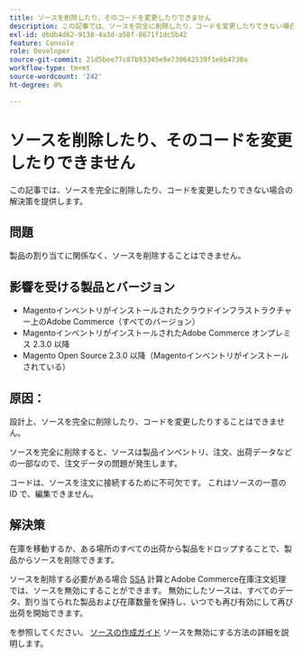 ```yaml
---
title: ソースを削除したり、そのコードを変更したりできません
description: この記事では、ソースを完全に削除したり、コードを変更したりできない場合の解決策を提供します。
exl-id: dbdb4d62-9138-4a3d-a58f-8671f1dc5b42
feature: Console
role: Developer
source-git-commit: 21d5bee77c87b93345e9e730642539f1e6b4730a
workflow-type: tm+mt
source-wordcount: '242'
ht-degree: 0%

---
```


# ソースを削除したり、そのコードを変更したりできません

この記事では、ソースを完全に削除したり、コードを変更したりできない場合の解決策を提供します。

## 問題

製品の割り当てに関係なく、ソースを削除することはできません。

## 影響を受ける製品とバージョン

* Magentoインベントリがインストールされたクラウドインフラストラクチャー上のAdobe Commerce（すべてのバージョン）
* MagentoインベントリがインストールされたAdobe Commerce オンプレミス 2.3.0 以降
* Magento Open Source 2.3.0 以降（Magentoインベントリがインストールされている）

## 原因：

設計上、ソースを完全に削除したり、コードを変更したりすることはできません。

ソースを完全に削除すると、ソースは製品インベントリ、注文、出荷データなどの一部なので、注文データの問題が発生します。

コードは、ソースを注文に接続するために不可欠です。 これはソースの一意の ID で、編集できません。

## 解決策

在庫を移動するか、ある場所のすべての出荷から製品をドロップすることで、製品からソースを削除できます。

ソースを削除する必要がある場合 [SSA](https://devdocs.magento.com/guides/v2.3/inventory/source-selection-algorithms.html) 計算とAdobe Commerce在庫注文処理では、ソースを無効にすることができます。 無効にしたソースは、すべてのデータ、割り当てられた製品および在庫数量を保持し、いつでも再び有効にして再び出荷を開始できます。

を参照してください。 [ソースの作成ガイド](https://github.com/magento/inventory/wiki/Create-Sources#disable-sources) ソースを無効にする方法の詳細を説明します。
